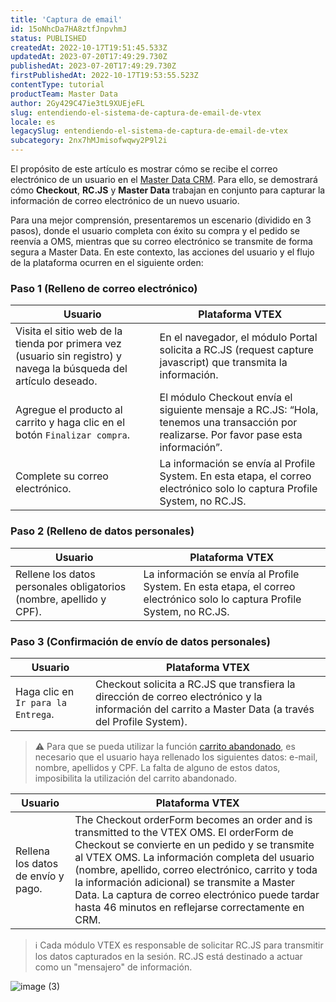 ```yaml
---
title: 'Captura de email'
id: 15oNhcDa7HA8ztfJnpvhmJ
status: PUBLISHED
createdAt: 2022-10-17T19:51:45.533Z
updatedAt: 2023-07-20T17:49:29.730Z
publishedAt: 2023-07-20T17:49:29.730Z
firstPublishedAt: 2022-10-17T19:53:55.523Z
contentType: tutorial
productTeam: Master Data
author: 2Gy429C47ie3tL9XUEjeFL
slug: entendiendo-el-sistema-de-captura-de-email-de-vtex
locale: es
legacySlug: entendiendo-el-sistema-de-captura-de-email-de-vtex
subcategory: 2nx7hMJmisofwqwy2P9l2i
---
```


El propósito de este artículo es mostrar cómo se recibe el correo electrónico de un usuario en el [Master Data CRM](https://help.vtex.com/es/tutorial/master-data--4otjBnR27u4WUIciQsmkAw). Para ello, se demostrará cómo **Checkout**, **RC.JS** y **Master Data** trabajan en conjunto para capturar la información de correo electrónico de un nuevo usuario.

Para una mejor comprensión, presentaremos un escenario (dividido en 3 pasos), donde el usuario completa con éxito su compra y el pedido se reenvía a OMS, mientras que su correo electrónico se transmite de forma segura a Master Data. En este contexto, las acciones del usuario y el flujo de la plataforma ocurren en el siguiente orden:

### Paso 1 (Relleno de correo electrónico)

| __Usuario__ | __Plataforma VTEX__ |
|------------------|------------------|
| Visita el sitio web de la tienda por primera vez (usuario sin registro) y navega la búsqueda del artículo deseado. | En el navegador, el módulo Portal solicita a RC.JS (request capture javascript) que transmita la información. |
| Agregue el producto al carrito y haga clic en el botón `Finalizar compra`. | El módulo Checkout envía el siguiente mensaje a RC.JS: “Hola, tenemos una transacción por realizarse. Por favor pase esta información”. |
| Complete su correo electrónico. | La información se envía al Profile System. En esta etapa, el correo electrónico solo lo captura Profile System, no RC.JS. |

### Paso 2 (Relleno de datos personales)

| __Usuario__ | __Plataforma VTEX__ |
|------------------|------------------|
| Rellene los datos personales obligatorios (nombre, apellido y CPF). | La información se envía al Profile System. En esta etapa, el correo electrónico solo lo captura Profile System, no RC.JS. |

### Paso 3 (Confirmación de envío de datos personales)

| __Usuario__ | __Plataforma VTEX__ |
|------------------|------------------|
| Haga clic en `Ir para la Entrega`. | Checkout solicita a RC.JS que transfiera la dirección de correo electrónico y la información del carrito a Master Data (a través del Profile System). |

>⚠️ Para que se pueda utilizar la función [carrito abandonado](https://help.vtex.com/es/tutorial/acesse-o-carrinho-abandonado-dos-clientes--4bbXy1TlzJaiCr41xKDN4e#), es necesario que el usuario haya rellenado los siguientes datos: e-mail, nombre, apellidos y CPF. La falta de alguno de estos datos, imposibilita la utilización del carrito abandonado.

| __Usuario__ | __Plataforma VTEX__ |
|------------------|------------------|
| Rellena los datos de envío y pago. | The Checkout orderForm becomes an order and is transmitted to the VTEX OMS. El orderForm de Checkout se convierte en un pedido y se transmite al VTEX OMS. La información completa del usuario (nombre, apellido, correo electrónico, carrito y toda la información adicional) se transmite a Master Data. La captura de correo electrónico puede tardar hasta 46 minutos en reflejarse correctamente en CRM. |

>ℹ️ Cada módulo VTEX es responsable de solicitar RC.JS para transmitir los datos capturados en la sesión. RC.JS está destinado a actuar como un "mensajero" de información.

![image (3)](https://images.ctfassets.net/alneenqid6w5/18dCifD9tOEo8mgUocamIc/958e0da9d2c7aa724f5c1c80bb0b616e/image__3_.png)

